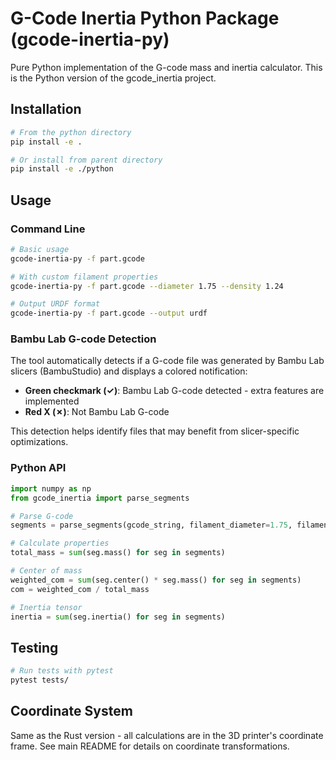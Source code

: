 # G-Code Inertia Python Package (gcode-inertia-py)

Pure Python implementation of the G-code mass and inertia calculator. This is the Python version of the gcode_inertia project.

## Installation

```bash
# From the python directory
pip install -e .

# Or install from parent directory
pip install -e ./python
```

## Usage

### Command Line

```bash
# Basic usage
gcode-inertia-py -f part.gcode

# With custom filament properties
gcode-inertia-py -f part.gcode --diameter 1.75 --density 1.24

# Output URDF format
gcode-inertia-py -f part.gcode --output urdf
```

### Bambu Lab G-code Detection

The tool automatically detects if a G-code file was generated by Bambu Lab slicers (BambuStudio) and displays a colored notification:
- **Green checkmark (✓)**: Bambu Lab G-code detected - extra features are implemented
- **Red X (✗)**: Not Bambu Lab G-code

This detection helps identify files that may benefit from slicer-specific optimizations.

### Python API

```python
import numpy as np
from gcode_inertia import parse_segments

# Parse G-code
segments = parse_segments(gcode_string, filament_diameter=1.75, filament_density=1.24)

# Calculate properties
total_mass = sum(seg.mass() for seg in segments)

# Center of mass
weighted_com = sum(seg.center() * seg.mass() for seg in segments)
com = weighted_com / total_mass

# Inertia tensor
inertia = sum(seg.inertia() for seg in segments)
```

## Testing

```bash
# Run tests with pytest
pytest tests/
```

## Coordinate System

Same as the Rust version - all calculations are in the 3D printer's coordinate frame. See main README for details on coordinate transformations.